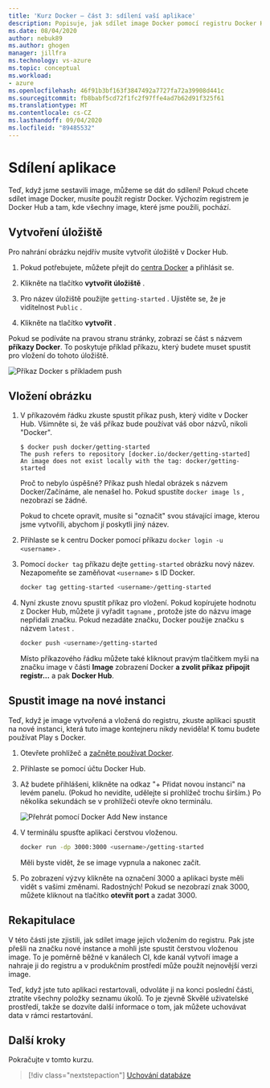 ```yaml
---
title: 'Kurz Docker – část 3: sdílení vaší aplikace'
description: Popisuje, jak sdílet image Docker pomocí registru Docker Hub.
ms.date: 08/04/2020
author: nebuk89
ms.author: ghogen
manager: jillfra
ms.technology: vs-azure
ms.topic: conceptual
ms.workload:
- azure
ms.openlocfilehash: 46f91b3bf163f3847492a7727fa72a39908d441c
ms.sourcegitcommit: fb8babf5cd72f1fc2f97ffe4ad7b62d91f325f61
ms.translationtype: MT
ms.contentlocale: cs-CZ
ms.lasthandoff: 09/04/2020
ms.locfileid: "89485532"
---
```

# <a name="share-your-app"></a>Sdílení aplikace

Teď, když jsme sestavili image, můžeme se dát do sdílení! Pokud chcete sdílet image Docker, musíte použít registr Docker. Výchozím registrem je Docker Hub a tam, kde všechny image, které jsme použili, pochází.

## <a name="create-a-repo"></a>Vytvoření úložiště

Pro nahrání obrázku nejdřív musíte vytvořit úložiště v Docker Hub.

1. Pokud potřebujete, můžete přejít do [centra Docker](https://hub.docker.com) a přihlásit se.

1. Klikněte na tlačítko **vytvořit úložiště** .

1. Pro název úložiště použijte `getting-started` . Ujistěte se, že je viditelnost `Public` .

1. Klikněte na tlačítko **vytvořit** .

Pokud se podíváte na pravou stranu stránky, zobrazí se část s názvem **příkazy Docker**. To poskytuje příklad příkazu, který budete muset spustit pro vložení do tohoto úložiště.

![Příkaz Docker s příkladem push](media/push-command.png)

## <a name="push-the-image"></a>Vložení obrázku

1. V příkazovém řádku zkuste spustit příkaz push, který vidíte v Docker Hub. Všimněte si, že váš příkaz bude používat váš obor názvů, nikoli "Docker".

    ```plaintext
    $ docker push docker/getting-started
    The push refers to repository [docker.io/docker/getting-started]
    An image does not exist locally with the tag: docker/getting-started
    ```

    Proč to nebylo úspěšné? Příkaz push hledal obrázek s názvem Docker/Začínáme, ale nenašel ho. Pokud spustíte `docker image ls` , nezobrazí se žádné.

    Pokud to chcete opravit, musíte si "označit" svou stávající image, kterou jsme vytvořili, abychom jí poskytli jiný název.

1. Přihlaste se k centru Docker pomocí příkazu `docker login -u <username>` .

1. Pomocí `docker tag` příkazu dejte `getting-started` obrázku nový název. Nezapomeňte se zaměňovat `<username>` s ID Docker.

    ```bash
    docker tag getting-started <username>/getting-started
    ```

1. Nyní zkuste znovu spustit příkaz pro vložení. Pokud kopírujete hodnotu z Docker Hub, můžete ji vyřadit `tagname` , protože jste do názvu image nepřidali značku. Pokud nezadáte značku, Docker použije značku s názvem `latest` .

    ```bash
    docker push <username>/getting-started
    ```

    Místo příkazového řádku můžete také kliknout pravým tlačítkem myši na značku image v části **Image** zobrazení Docker **a zvolit příkaz** **připojit registr...** a pak **Docker Hub**.

## <a name="run-the-image-on-a-new-instance"></a>Spustit image na nové instanci

Teď, když je image vytvořená a vložená do registru, zkuste aplikaci spustit na nové instanci, která tuto image kontejneru nikdy neviděla! K tomu budete používat Play s Docker.

1. Otevřete prohlížeč a [začněte používat Docker](http://play-with-docker.com).

1. Přihlaste se pomocí účtu Docker Hub.

1. Až budete přihlášeni, klikněte na odkaz "+ Přidat novou instanci" na levém panelu. (Pokud ho nevidíte, udělejte si prohlížeč trochu širším.) Po několika sekundách se v prohlížeči otevře okno terminálu.

    ![Přehrát pomocí Docker Add New instance](media/pwd-add-new-instance.png)

1. V terminálu spusťte aplikaci čerstvou vloženou.

    ```bash
    docker run -dp 3000:3000 <username>/getting-started
    ```

    Měli byste vidět, že se image vypnula a nakonec začít.

1. Po zobrazení výzvy klikněte na označení 3000 a aplikaci byste měli vidět s vašimi změnami. Radostných! Pokud se nezobrazí znak 3000, můžete kliknout na tlačítko **otevřít port** a zadat 3000.

## <a name="recap"></a>Rekapitulace

V této části jste zjistili, jak sdílet image jejich vložením do registru. Pak jste přešli na značku nové instance a mohli jste spustit čerstvou vloženou image. To je poměrně běžné v kanálech CI, kde kanál vytvoří image a nahraje ji do registru a v produkčním prostředí může použít nejnovější verzi image.

Teď, když jste tuto aplikaci restartovali, odvoláte ji na konci poslední části, ztratíte všechny položky seznamu úkolů. To je zjevně Skvělé uživatelské prostředí, takže se dozvíte další informace o tom, jak můžete uchovávat data v rámci restartování.

## <a name="next-steps"></a>Další kroky

Pokračujte v tomto kurzu.

> [!div class="nextstepaction"]
> [Uchování databáze](persist-your-data.md)